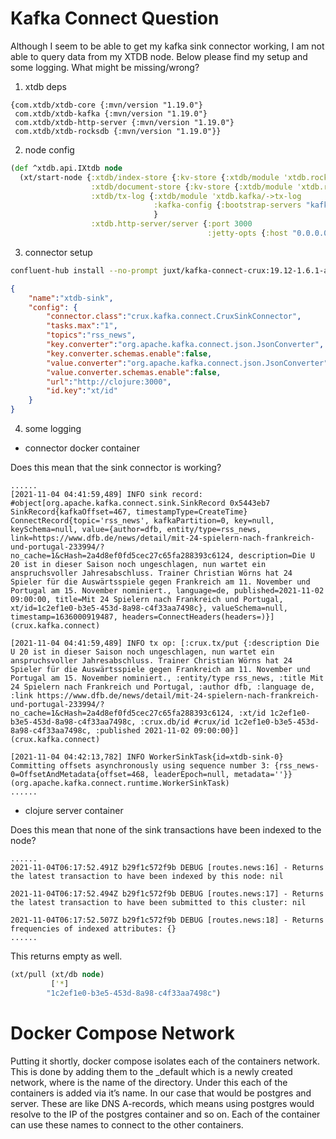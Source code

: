 # Kafka Connect Question

Although I seem to be able to get my kafka sink connector working, I am
not able to query data from my XTDB node. Below please find my
setup and some logging. What might be missing/wrong?

1. xtdb deps

```edn
{com.xtdb/xtdb-core {:mvn/version "1.19.0"}
 com.xtdb/xtdb-kafka {:mvn/version "1.19.0"}
 com.xtdb/xtdb-http-server {:mvn/version "1.19.0"}
 com.xtdb/xtdb-rocksdb {:mvn/version "1.19.0"}}
```

2. node config

```clojure
(def ^xtdb.api.IXtdb node
  (xt/start-node {:xtdb/index-store {:kv-store {:xtdb/module 'xtdb.rocksdb/->kv-store, :db-dir "/var/lib/xtdb/indexes"}}
                  :xtdb/document-store {:kv-store {:xtdb/module 'xtdb.rocksdb/->kv-store, :db-dir "/var/lib/xtdb/documents"}}
                  :xtdb/tx-log {:xtdb/module 'xtdb.kafka/->tx-log
                                :kafka-config {:bootstrap-servers "kafka:9092"}
                                }
                  :xtdb.http-server/server {:port 3000
                                            :jetty-opts {:host "0.0.0.0"}}}))
```

3. connector setup

```bash
confluent-hub install --no-prompt juxt/kafka-connect-crux:19.12-1.6.1-alpha
```

```json
{
    "name":"xtdb-sink",
    "config": {
        "connector.class":"crux.kafka.connect.CruxSinkConnector",
        "tasks.max":"1",
        "topics":"rss_news",
        "key.converter":"org.apache.kafka.connect.json.JsonConverter",
        "key.converter.schemas.enable":false,
        "value.converter":"org.apache.kafka.connect.json.JsonConverter",
        "value.converter.schemas.enable":false,
        "url":"http://clojure:3000",
        "id.key":"xt/id"
    }
}
```

4. some logging

* connector docker container

Does this mean that the sink connector is working?

```
......
[2021-11-04 04:41:59,489] INFO sink record: #object[org.apache.kafka.connect.sink.SinkRecord 0x5443eb7 SinkRecord{kafkaOffset=467, timestampType=CreateTime} ConnectRecord{topic='rss_news', kafkaPartition=0, key=null, keySchema=null, value={author=dfb, entity/type=rss_news, link=https://www.dfb.de/news/detail/mit-24-spielern-nach-frankreich-und-portugal-233994/?no_cache=1&cHash=2a4d8ef0fd5cec27c65fa288393c6124, description=Die U 20 ist in dieser Saison noch ungeschlagen, nun wartet ein anspruchsvoller Jahresabschluss. Trainer Christian Wörns hat 24 Spieler für die Auswärtsspiele gegen Frankreich am 11. November und Portugal am 15. November nominiert., language=de, published=2021-11-02 09:00:00, title=Mit 24 Spielern nach Frankreich und Portugal, xt/id=1c2ef1e0-b3e5-453d-8a98-c4f33aa7498c}, valueSchema=null, timestamp=1636000919487, headers=ConnectHeaders(headers=)}] (crux.kafka.connect)

[2021-11-04 04:41:59,489] INFO tx op: [:crux.tx/put {:description Die U 20 ist in dieser Saison noch ungeschlagen, nun wartet ein anspruchsvoller Jahresabschluss. Trainer Christian Wörns hat 24 Spieler für die Auswärtsspiele gegen Frankreich am 11. November und Portugal am 15. November nominiert., :entity/type rss_news, :title Mit 24 Spielern nach Frankreich und Portugal, :author dfb, :language de, :link https://www.dfb.de/news/detail/mit-24-spielern-nach-frankreich-und-portugal-233994/?no_cache=1&cHash=2a4d8ef0fd5cec27c65fa288393c6124, :xt/id 1c2ef1e0-b3e5-453d-8a98-c4f33aa7498c, :crux.db/id #crux/id 1c2ef1e0-b3e5-453d-8a98-c4f33aa7498c, :published 2021-11-02 09:00:00}] (crux.kafka.connect)

[2021-11-04 04:42:13,782] INFO WorkerSinkTask{id=xtdb-sink-0} Committing offsets asynchronously using sequence number 3: {rss_news-0=OffsetAndMetadata{offset=468, leaderEpoch=null, metadata=''}} (org.apache.kafka.connect.runtime.WorkerSinkTask)
......
```

* clojure server container

Does this mean that none of the sink transactions have been indexed to the node?

```
......
2021-11-04T06:17:52.491Z b29f1c572f9b DEBUG [routes.news:16] - Returns the latest transaction to have been indexed by this node: nil

2021-11-04T06:17:52.494Z b29f1c572f9b DEBUG [routes.news:17] - Returns the latest transaction to have been submitted to this cluster: nil

2021-11-04T06:17:52.507Z b29f1c572f9b DEBUG [routes.news:18] - Returns frequencies of indexed attributes: {}
......
```

This returns empty as well.

```clojure
(xt/pull (xt/db node)
         ['*]
        "1c2ef1e0-b3e5-453d-8a98-c4f33aa7498c")
```



# Docker Compose Network 

Putting it shortly, docker compose isolates each of the containers network. This is done by adding them to the <myapp>_default which is a newly created network, where <myapp> is the name of the directory. Under this each of the containers is added via it’s name. In our case that would be postgres and server. These are like DNS A-records, which means using postgres would resolve to the IP of the postgres container and so on. Each of the container can use these names to connect to the other containers.
